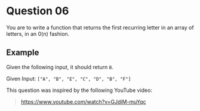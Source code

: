 # Question 06

You are to write a function that returns the first recurring letter in an array of letters, in an 0(n) fashion.

## Example

Given the following input, it should return `B`.

Given Input: `["A", "B", "E", "C", "D", "B", "F"]`

This question was inspired by the following YouTube video:
> https://www.youtube.com/watch?v=GJdiM-muYqc
